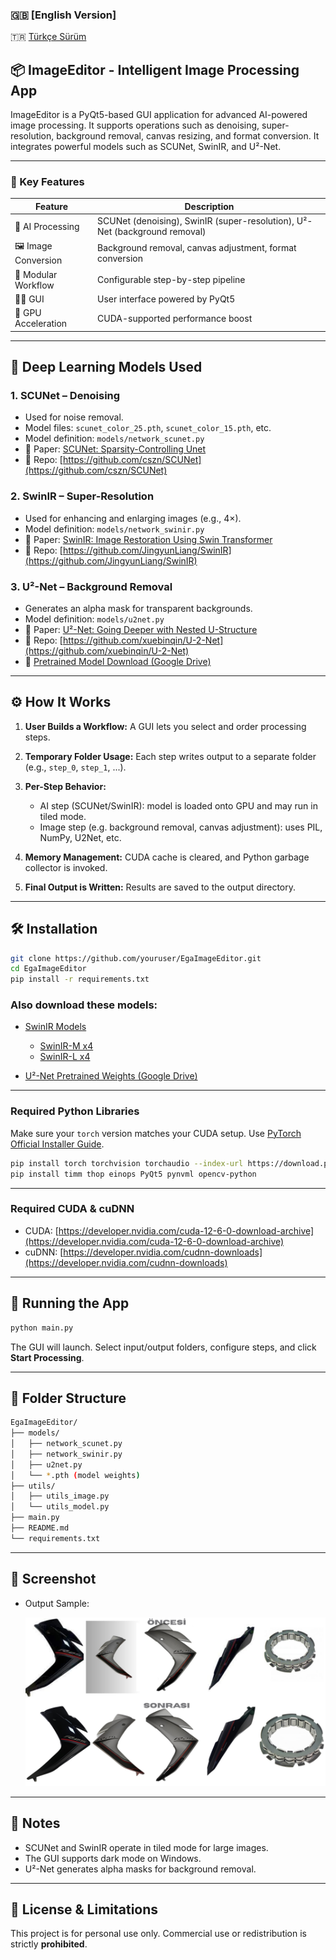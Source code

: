 ### 🇬🇧 \[English Version]

🇹🇷 [Türkçe Sürüm](README.tr.md)

## 📦 ImageEditor - Intelligent Image Processing App

ImageEditor is a PyQt5-based GUI application for advanced AI-powered image processing. It supports operations such as denoising, super-resolution, background removal, canvas resizing, and format conversion. It integrates powerful models such as SCUNet, SwinIR, and U²-Net.

---

### 🚀 Key Features

| Feature              | Description                                                                |
| -------------------- | -------------------------------------------------------------------------- |
| 🧠 AI Processing     | SCUNet (denoising), SwinIR (super-resolution), U²-Net (background removal) |
| 🖼️ Image Conversion | Background removal, canvas adjustment, format conversion                   |
| 🧹 Modular Workflow  | Configurable step-by-step pipeline                                         |
| 🧑‍💻 GUI            | User interface powered by PyQt5                                            |
| 🚀 GPU Acceleration  | CUDA-supported performance boost                                           |

---

## 🧠 Deep Learning Models Used

### 1. **SCUNet** – Denoising

* Used for noise removal.
* Model files: `scunet_color_25.pth`, `scunet_color_15.pth`, etc.
* Model definition: `models/network_scunet.py`
* 📄 Paper: [SCUNet: Sparsity-Controlling Unet](https://arxiv.org/abs/2107.11906)
* 🔗 Repo: [https://github.com/cszn/SCUNet](https://github.com/cszn/SCUNet)

### 2. **SwinIR** – Super-Resolution

* Used for enhancing and enlarging images (e.g., 4×).
* Model definition: `models/network_swinir.py`
* 📄 Paper: [SwinIR: Image Restoration Using Swin Transformer](https://arxiv.org/abs/2108.10257)
* 🔗 Repo: [https://github.com/JingyunLiang/SwinIR](https://github.com/JingyunLiang/SwinIR)

### 3. **U²-Net** – Background Removal

* Generates an alpha mask for transparent backgrounds.
* Model definition: `models/u2net.py`
* 📄 Paper: [U²-Net: Going Deeper with Nested U-Structure](https://arxiv.org/abs/2005.09007)
* 🔗 Repo: [https://github.com/xuebinqin/U-2-Net](https://github.com/xuebinqin/U-2-Net)
* 🔗 [Pretrained Model Download (Google Drive)](https://drive.google.com/file/d/1ao1ovG1Qtx4b7EoskHXmi2E9rp5CHLcZ/view)

---

## ⚙️ How It Works

1. **User Builds a Workflow:** A GUI lets you select and order processing steps.
2. **Temporary Folder Usage:** Each step writes output to a separate folder (e.g., `step_0`, `step_1`, ...).
3. **Per-Step Behavior:**

   * AI step (SCUNet/SwinIR): model is loaded onto GPU and may run in tiled mode.
   * Image step (e.g. background removal, canvas adjustment): uses PIL, NumPy, U2Net, etc.
4. **Memory Management:** CUDA cache is cleared, and Python garbage collector is invoked.
5. **Final Output is Written:** Results are saved to the output directory.

---

## 🛠️ Installation

```bash
git clone https://github.com/youruser/EgaImageEditor.git
cd EgaImageEditor
pip install -r requirements.txt
```

### Also download these models:

* [SwinIR Models](https://github.com/JingyunLiang/SwinIR/releases/tag/v0.0)

  * [SwinIR-M x4](https://github.com/JingyunLiang/SwinIR/releases/download/v0.0/003_realSR_BSRGAN_DFO_s64w8_SwinIR-M_x4_GAN.pth)
  * [SwinIR-L x4](https://github.com/JingyunLiang/SwinIR/releases/download/v0.0/003_realSR_BSRGAN_DFOWMFC_s64w8_SwinIR-L_x4_GAN.pth)

* [U²-Net Pretrained Weights (Google Drive)](https://drive.google.com/file/d/1ao1ovG1Qtx4b7EoskHXmi2E9rp5CHLcZ/view)

---

### Required Python Libraries

Make sure your `torch` version matches your CUDA setup. Use [PyTorch Official Installer Guide](https://pytorch.org/get-started/locally/).

```bash
pip install torch torchvision torchaudio --index-url https://download.pytorch.org/whl/cu126
pip install timm thop einops PyQt5 pynvml opencv-python
```

---

### Required CUDA & cuDNN

* CUDA: [https://developer.nvidia.com/cuda-12-6-0-download-archive](https://developer.nvidia.com/cuda-12-6-0-download-archive)
* cuDNN: [https://developer.nvidia.com/cudnn-downloads](https://developer.nvidia.com/cudnn-downloads)

---

## 🧪 Running the App

```bash
python main.py
```

The GUI will launch. Select input/output folders, configure steps, and click **Start Processing**.

---

## 📁 Folder Structure

```bash
EgaImageEditor/
├── models/
│   ├── network_scunet.py
│   ├── network_swinir.py
│   ├── u2net.py
│   └── *.pth (model weights)
├── utils/
│   ├── utils_image.py
│   └── utils_model.py
├── main.py
├── README.md
└── requirements.txt
```

---

## 📸 Screenshot

* Output Sample:

  <img src="/prepare.png" width="900px"/>

---

## 📌 Notes

* SCUNet and SwinIR operate in tiled mode for large images.
* The GUI supports dark mode on Windows.
* U²-Net generates alpha masks for background removal.

---

## 💼 License & Limitations

This project is for personal use only. Commercial use or redistribution is strictly **prohibited**.
